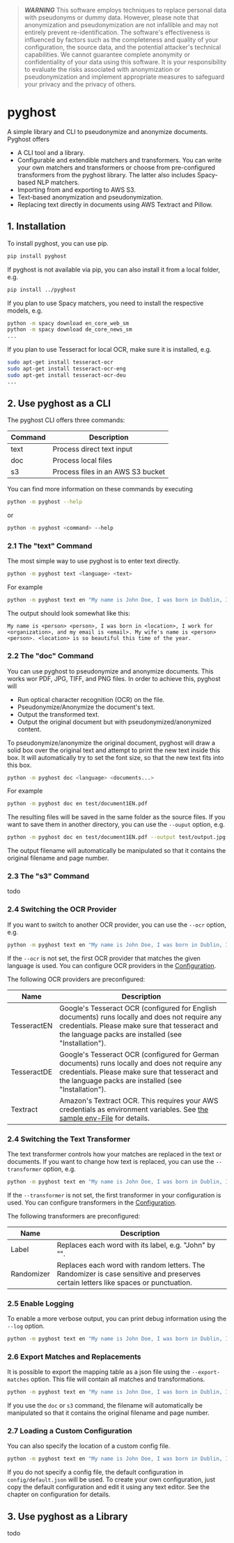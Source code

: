 >  **_WARNING_** This software employs techniques to replace personal data with pseudonyms or dummy data. However, please note that anonymization and pseudonymization are not infallible and may not entirely prevent re-identification. The software's effectiveness is influenced by factors such as the completeness and quality of your configuration, the source data, and the potential attacker's technical capabilities. We cannot guarantee complete anonymity or confidentiality of your data using this software. It is your responsibility to evaluate the risks associated with anonymization or pseudonymization and implement appropriate measures to safeguard your privacy and the privacy of others.

# pyghost

A simple library and CLI to pseudonymize and anonymize documents. Pyghost offers

- A CLI tool and a library.
- Configurable and extendible matchers and transformers. You can write your own matchers and transformers or choose from pre-configured transformers from the pyghost library. The latter also includes Spacy-based NLP matchers.
- Importing from and exporting to AWS S3.
- Text-based anonymization and pseudonymization.
- Replacing text directly in documents using AWS Textract and Pillow.

## 1. Installation

To install pyghost, you can use pip.

```bash
pip install pyghost
```

If pyghost is not available via pip, you can also install it from a local folder, e.g.

```bash
pip install ../pyghost
```

If you plan to use Spacy matchers, you need to install the respective models, e.g.

```bash
python -m spacy download en_core_web_sm
python -m spacy download de_core_news_sm
...
```

If you plan to use Tesseract for local OCR, make sure it is installed, e.g.

```bash
sudo apt-get install tesseract-ocr
sudo apt-get install tesseract-ocr-eng
sudo apt-get install tesseract-ocr-deu
...
```

## 2. Use pyghost as a CLI

The pyghost CLI offers three commands:

|Command|Description|
|-|-|
|text|Process direct text input|
|doc|Process local files|
|s3|Process files in an AWS S3 bucket|

You can find more information on these commands by executing

```bash
python -m pyghost --help
```

or 

```bash
python -m pyghost <command> --help
```

### 2.1 The "text" Command

The most simple way to use pyghost is to enter text directly.

```bash
python -m pyghost text <language> <text>
```

For example

```bash
python -m pyghost text en "My name is John Doe, I was born in Dublin, I work for Allianz, and my email is john.doe@example.com. My wife's name is Jane Doe. Ireland is so beautiful this time of the year."
```

The output should look somewhat like this:

```
My name is <person> <person>, I was born in <location>, I work for <organization>, and my email is <email>. My wife's name is <person> <person>. <location> is so beautiful this time of the year.
```

### 2.2 The "doc" Command

You can use pyghost to pseudonymize and anonymize documents. This works wor PDF, JPG, TIFF, and PNG files. In order to achieve this, pyghost will

- Run optical character recognition (OCR) on the file.
- Pseudonymize/Anonymize the document's text.
- Output the transformed text.
- Output the original document but with pseudonymized/anonymized content.

To pseudonymize/anonymize the original document, pyghost will draw a solid box over the original text and attempt to print the new text inside this box. It will automatically try to set the font size, so that the new text fits into this box.

```bash
python -m pyghost doc <language> <documents...>
```

For example

```bash
python -m pyghost doc en test/document1EN.pdf
```

The resulting files will be saved in the same folder as the source files. If you want to save them in another directory, you can use the ``--ouput`` option, e.g.

```bash
python -m pyghost doc en test/document1EN.pdf --output test/output.jpg
```

The output filename will automatically be manipulated so that it contains the original filename and page number.

### 2.3 The "s3" Command

todo

### 2.4 Switching the OCR Provider

If you want to switch to another OCR provider, you can use the ``--ocr`` option, e.g.

```bash
python -m pyghost text en "My name is John Doe, I was born in Dublin, I work for Allianz, and my email is john.doe@example.com. My wife's name is Jane Doe. Ireland is so beautiful this time of the year." --ocr tesseractEN
```

If the ``--ocr`` is not set, the first OCR provider that matches the given language is used. You can configure OCR providers in the [Configuration](pyghost/config/default.json).

The following OCR providers are preconfigured:

|Name|Description|
|-|-|
|TesseractEN|Google's Tesseract OCR (configured for English documents) runs locally and does not require any credentials. Please make sure that tesseract and the language packs are installed (see "Installation").
|TesseractDE|Google's Tesseract OCR (configured for German documents) runs locally and does not require any credentials. Please make sure that tesseract and the language packs are installed (see "Installation").
|Textract|Amazon's Textract OCR. This requires your AWS credentials as environment variables. See [the sample env-File](.env.example) for details.|

### 2.4 Switching the Text Transformer

The text transformer controls how your matches are replaced in the text or documents. If you want to change how text is replaced, you can use the ``--transformer`` option, e.g.

```bash
python -m pyghost text en "My name is John Doe, I was born in Dublin, I work for Allianz, and my email is john.doe@example.com. My wife's name is Jane Doe. Ireland is so beautiful this time of the year." --transformer Randomizer
```

 If the ``--transformer`` is not set, the first transformer in your configuration is used. You can configure transformers in the [Configuration](pyghost/config/default.json).

The following transformers are preconfigured:

|Name|Description|
|-|-|
|Label|Replaces each word with its label, e.g. "John" by "<person>".
|Randomizer|Replaces each word with random letters. The Randomizer is case sensitive and preserves certain letters like spaces or punctuation.|

### 2.5 Enable Logging

To enable a more verbose output, you can print debug information using the ``--log`` option.

```bash
python -m pyghost text en "My name is John Doe, I was born in Dublin, I work for Allianz, and my email is john.doe@example.com. My wife's name is Jane Doe. Ireland is so beautiful this time of the year." --log DEBUG
```

### 2.6 Export Matches and Replacements

It is possible to export the mapping table as a json file using the ``--export-matches`` option. This file will contain all matches and transformations.

```bash
python -m pyghost text en "My name is John Doe, I was born in Dublin, I work for Allianz, and my email is john.doe@example.com. My wife's name is Jane Doe. Ireland is so beautiful this time of the year." --export-matches matches.json
```

If you use the ``doc`` or ``s3`` command, the filename will automatically be manipulated so that it contains the original filename and page number.

### 2.7 Loading a Custom Configuration

You can also specify the location of a custom config file.

```bash
python -m pyghost text en "My name is John Doe, I was born in Dublin, I work for Allianz, and my email is john.doe@example.com. My wife's name is Jane Doe. Ireland is so beautiful this time of the year." --config config.json
```

If you do not specify a config file, the default configuration in ``config/default.json`` will be used. To create your own configuration, just copy the default configuration and edit it using any text editor. See the chapter on configuration for details.



## 3. Use pyghost as a Library

todo